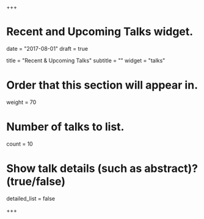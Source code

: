 +++
# Recent and Upcoming Talks widget.

date = "2017-08-01"
draft = true

title = "Recent & Upcoming Talks"
subtitle = ""
widget = "talks"

# Order that this section will appear in.
weight = 70

# Number of talks to list.
count = 10

# Show talk details (such as abstract)? (true/false)
detailed_list = false

+++

